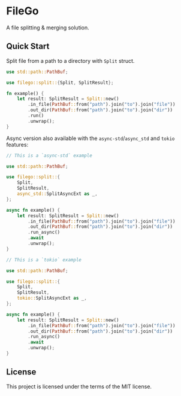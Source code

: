 # FileGo

A file splitting & merging solution.

## Quick Start

Split file from a path to a directory with `Split` struct.

```rust
use std::path::PathBuf;

use filego::split::{Split, SplitResult};

fn example() {
    let result: SplitResult = Split::new()
        .in_file(PathBuf::from("path").join("to").join("file"))
        .out_dir(PathBuf::from("path").join("to").join("dir"))
        .run()
        .unwrap();
}
```

Async version also available with the `async-std`/`async_std` and `tokio` features:

```rust
// This is a `async-std` example

use std::path::PathBuf;

use filego::split::{
    Split, 
    SplitResult, 
    async_std::SplitAsyncExt as _,
};

async fn example() {
    let result: SplitResult = Split::new()
        .in_file(PathBuf::from("path").join("to").join("file"))
        .out_dir(PathBuf::from("path").join("to").join("dir"))
        .run_async()
        .await
        .unwrap();
}
```

```rust
// This is a `tokio` example

use std::path::PathBuf;

use filego::split::{
    Split, 
    SplitResult, 
    tokio::SplitAsyncExt as _,
};

async fn example() {
    let result: SplitResult = Split::new()
        .in_file(PathBuf::from("path").join("to").join("file"))
        .out_dir(PathBuf::from("path").join("to").join("dir"))
        .run_async()
        .await
        .unwrap();
}
```

## License

This project is licensed under the terms of the MIT license.
